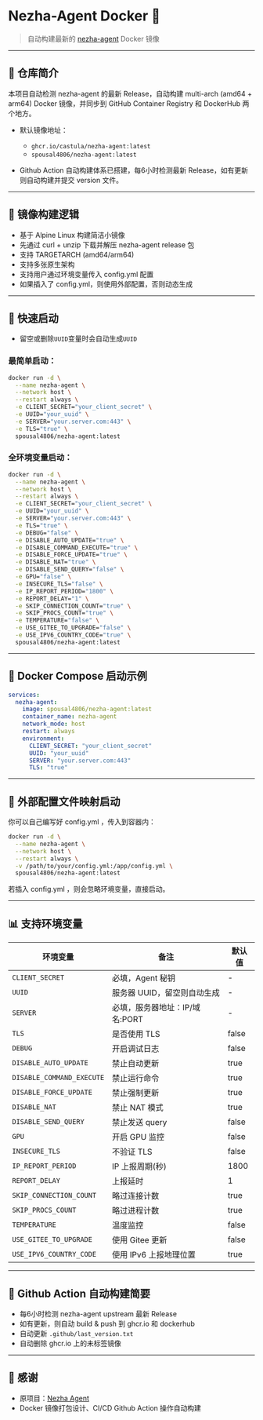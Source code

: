 # Nezha-Agent Docker 🚀

> 自动构建最新的 [nezha-agent](https://github.com/nezhahq/agent) Docker 镜像

---

## 🌟 仓库简介

本项目自动检测 nezha-agent 的最新 Release，自动构建 multi-arch (amd64 + arm64) Docker 镜像，并同步到 GitHub Container Registry 和 DockerHub 两个地方。

* 默认镜像地址：

  * `ghcr.io/castula/nezha-agent:latest`
  * `spousal4806/nezha-agent:latest`

* Github Action 自动构建体系已搭建，每6小时检测最新 Release，如有更新则自动构建并提交 version 文件。

---

## 🔧 镜像构建逻辑

* 基于 Alpine Linux 构建简洁小镜像
* 先通过 curl + unzip 下载并解压 nezha-agent release 包
* 支持 TARGETARCH (amd64/arm64)
* 支持多张原生架构
* 支持用户通过环境变量传入 config.yml 配置
* 如果插入了 config.yml，则使用外部配置，否则动态生成

---

## 🔄 快速启动
* 留空或删除`UUID`变量时会自动生成`UUID`

### 最简单启动：

```bash
docker run -d \
  --name nezha-agent \
  --network host \
  --restart always \
  -e CLIENT_SECRET="your_client_secret" \
  -e UUID="your_uuid" \
  -e SERVER="your.server.com:443" \
  -e TLS="true" \
  spousal4806/nezha-agent:latest
```

### 全环境变量启动：

```bash
docker run -d \
  --name nezha-agent \
  --network host \
  --restart always \
  -e CLIENT_SECRET="your_client_secret" \
  -e UUID="your_uuid" \
  -e SERVER="your.server.com:443" \
  -e TLS="true" \
  -e DEBUG="false" \
  -e DISABLE_AUTO_UPDATE="true" \
  -e DISABLE_COMMAND_EXECUTE="true" \
  -e DISABLE_FORCE_UPDATE="true" \
  -e DISABLE_NAT="true" \
  -e DISABLE_SEND_QUERY="false" \
  -e GPU="false" \
  -e INSECURE_TLS="false" \
  -e IP_REPORT_PERIOD="1800" \
  -e REPORT_DELAY="1" \
  -e SKIP_CONNECTION_COUNT="true" \
  -e SKIP_PROCS_COUNT="true" \
  -e TEMPERATURE="false" \
  -e USE_GITEE_TO_UPGRADE="false" \
  -e USE_IPV6_COUNTRY_CODE="true" \
  spousal4806/nezha-agent:latest
```

---

## 🚿 Docker Compose 启动示例

```yaml
services:
  nezha-agent:
    image: spousal4806/nezha-agent:latest
    container_name: nezha-agent
    network_mode: host
    restart: always
    environment:
      CLIENT_SECRET: "your_client_secret"
      UUID: "your_uuid"
      SERVER: "your.server.com:443"
      TLS: "true"
```

---

## 🔧 外部配置文件映射启动

你可以自己编写好 config.yml ，传入到容器内：

```bash
docker run -d \
  --name nezha-agent \
  --network host \
  --restart always \
  -v /path/to/your/config.yml:/app/config.yml \
  spousal4806/nezha-agent:latest
```

若插入 config.yml ，则会忽略环境变量，直接启动。

---

## 📊 支持环境变量

| 环境变量                      | 备注                | 默认值   |
| ------------------------- | ----------------- | ----- |
| `CLIENT_SECRET`           | 必填，Agent 秘钥       | -     |
| `UUID`                    | 服务器 UUID，留空则自动生成       | -     |
| `SERVER`                  | 必填，服务器地址：IP/域名:PORT | -     |
| `TLS`                     | 是否使用 TLS          | false     |
| `DEBUG`                   | 开启调试日志            | false |
| `DISABLE_AUTO_UPDATE`     | 禁止自动更新            | true  |
| `DISABLE_COMMAND_EXECUTE` | 禁止运行命令            | true  |
| `DISABLE_FORCE_UPDATE`    | 禁止强制更新            | true  |
| `DISABLE_NAT`             | 禁止 NAT 模式         | true  |
| `DISABLE_SEND_QUERY`      | 禁止发送 query        | false |
| `GPU`                     | 开启 GPU 监控         | false |
| `INSECURE_TLS`            | 不验证 TLS           | false |
| `IP_REPORT_PERIOD`        | IP 上报周期(秒)        | 1800  |
| `REPORT_DELAY`            | 上报延时              | 1     |
| `SKIP_CONNECTION_COUNT`   | 略过连接计数            | true  |
| `SKIP_PROCS_COUNT`        | 略过进程计数            | true  |
| `TEMPERATURE`             | 温度监控              | false |
| `USE_GITEE_TO_UPGRADE`    | 使用 Gitee 更新       | false |
| `USE_IPV6_COUNTRY_CODE`   | 使用 IPv6 上报地理位置        | true  |

---

## 🚀 Github Action 自动构建简要

* 每6小时检测 nezha-agent upstream 最新 Release
* 如有更新，则自动 build & push 到 ghcr.io 和 dockerhub
* 自动更新 `.github/last_version.txt`
* 自动删除 ghcr.io 上的未标签镜像

---

## 🎉 感谢

* 原项目：[Nezha Agent](https://github.com/nezhahq/agent)
* Docker 镜像打包设计、CI/CD Github Action 操作自动构建
